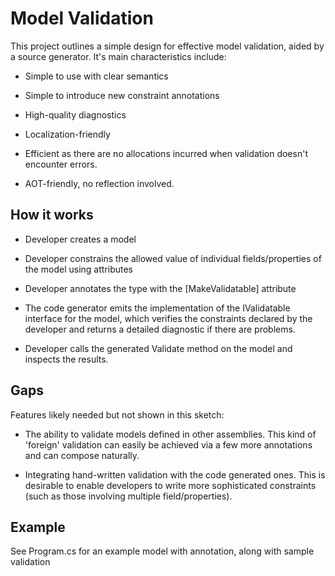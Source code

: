 ﻿# Model Validation

This project outlines a simple design for effective model validation, aided by a source generator. It's main characteristics include:

* Simple to use with clear semantics

* Simple to introduce new constraint annotations

* High-quality diagnostics

* Localization-friendly

* Efficient as there are no allocations incurred when validation doesn't encounter errors.

* AOT-friendly, no reflection involved.

## How it works

* Developer creates a model

* Developer constrains the allowed value of individual fields/properties of the model using attributes

* Developer annotates the type with the [MakeValidatable] attribute

* The code generator emits the implementation of the IValidatable interface for the model, which verifies
the constraints declared by the developer and returns a detailed diagnostic if there are problems.

* Developer calls the generated Validate method on the model and inspects the results.

## Gaps

Features likely needed but not shown in this sketch:

* The ability to validate models defined in other assemblies. This kind of 'foreign' validation
can easily be achieved via a few more annotations and can compose naturally.

* Integrating hand-written validation with the code generated ones. This is desirable to enable
developers to write more sophisticated constraints (such as those involving multiple field/properties).

## Example

See Program.cs for an example model with annotation, along with sample validation
